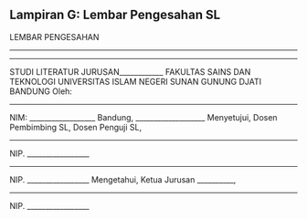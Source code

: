 ## Lampiran G: Lembar Pengesahan SL
LEMBAR PENGESAHAN
<JUDUL SL>
______________________________________________________________________
______________________________________________________________________
STUDI LITERATUR
JURUSAN____________
FAKULTAS SAINS DAN TEKNOLOGI
UNIVERSITAS ISLAM NEGERI SUNAN GUNUNG DJATI BANDUNG
Oleh:
_________________________
NIM: __________________
Bandung, ___________________
Menyetujui,
Dosen Pembimbing SL, Dosen Penguji SL,
___________________________
NIP. _________________
___________________________
NIP. _________________
Mengetahui,
Ketua Jurusan __________,
___________________________
NIP. _________________